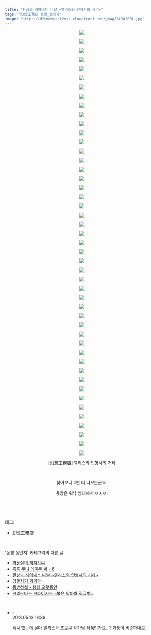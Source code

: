 ```yaml
---
title: "환상과 자아내는 나날 ~앨리스와 인형사의 거리~"
tags: "幻想工務店 동방_동인지"
image: "https://d2wmzxqert2xsk.cloudfront.net/ghap/2494/001.jpg"
---
```

<div class="article">
<p style="text-align: center; clear: none; float: none;"><img src="{{ site.imgserver11 }}/ghap/2494/001.jpg"/></p>
<p style="text-align: center; clear: none; float: none;"><img src="{{ site.imgserver11 }}/ghap/2494/002.jpg"/></p>
<p style="text-align: center; clear: none; float: none;"><img src="{{ site.imgserver11 }}/ghap/2494/003.jpg"/></p>
<p style="text-align: center; clear: none; float: none;"><img src="{{ site.imgserver11 }}/ghap/2494/004.jpg"/></p>
<p style="text-align: center; clear: none; float: none;"><img src="{{ site.imgserver11 }}/ghap/2494/005.jpg"/></p>
<p style="text-align: center; clear: none; float: none;"><img src="{{ site.imgserver11 }}/ghap/2494/006.jpg"/></p>
<p style="text-align: center; clear: none; float: none;"><img src="{{ site.imgserver11 }}/ghap/2494/007.jpg"/></p>
<p style="text-align: center; clear: none; float: none;"><img src="{{ site.imgserver11 }}/ghap/2494/008.jpg"/></p>
<p style="text-align: center; clear: none; float: none;"><img src="{{ site.imgserver11 }}/ghap/2494/009.jpg"/></p>
<p style="text-align: center; clear: none; float: none;"><img src="{{ site.imgserver11 }}/ghap/2494/010.jpg"/></p>
<p style="text-align: center; clear: none; float: none;"><img src="{{ site.imgserver11 }}/ghap/2494/011.jpg"/></p>
<p style="text-align: center; clear: none; float: none;"><img src="{{ site.imgserver11 }}/ghap/2494/012.jpg"/></p>
<p style="text-align: center; clear: none; float: none;"><img src="{{ site.imgserver11 }}/ghap/2494/013.jpg"/></p>
<p style="text-align: center; clear: none; float: none;"><img src="{{ site.imgserver11 }}/ghap/2494/014.jpg"/></p>
<p style="text-align: center; clear: none; float: none;"><img src="{{ site.imgserver11 }}/ghap/2494/015.jpg"/></p>
<p style="text-align: center; clear: none; float: none;"><img src="{{ site.imgserver11 }}/ghap/2494/016.jpg"/></p>
<p style="text-align: center; clear: none; float: none;"><img src="{{ site.imgserver11 }}/ghap/2494/017.jpg"/></p>
<p style="text-align: center; clear: none; float: none;"><img src="{{ site.imgserver11 }}/ghap/2494/018.jpg"/></p>
<p style="text-align: center; clear: none; float: none;"><img src="{{ site.imgserver11 }}/ghap/2494/019.jpg"/></p>
<p style="text-align: center; clear: none; float: none;"><img src="{{ site.imgserver11 }}/ghap/2494/020.jpg"/></p>
<p style="text-align: center; clear: none; float: none;"><img src="{{ site.imgserver11 }}/ghap/2494/021.jpg"/></p>
<p style="text-align: center; clear: none; float: none;"><img src="{{ site.imgserver11 }}/ghap/2494/022.jpg"/></p>
<p style="text-align: center; clear: none; float: none;"><img src="{{ site.imgserver11 }}/ghap/2494/023.jpg"/></p>
<p style="text-align: center; clear: none; float: none;"><img src="{{ site.imgserver11 }}/ghap/2494/024.jpg"/></p>
<p style="text-align: center; clear: none; float: none;"><img src="{{ site.imgserver11 }}/ghap/2494/025.jpg"/></p>
<p style="text-align: center; clear: none; float: none;"><img src="{{ site.imgserver11 }}/ghap/2494/026.jpg"/></p>
<p style="text-align: center; clear: none; float: none;"><img src="{{ site.imgserver11 }}/ghap/2494/027.jpg"/></p>
<p style="text-align: center; clear: none; float: none;"><img src="{{ site.imgserver11 }}/ghap/2494/028.jpg"/></p>
<p style="text-align: center; clear: none; float: none;"><img src="{{ site.imgserver11 }}/ghap/2494/029.jpg"/></p>
<p style="text-align: center; clear: none; float: none;"><img src="{{ site.imgserver11 }}/ghap/2494/030.jpg"/></p>
<p style="text-align: center; clear: none; float: none;"><img src="{{ site.imgserver11 }}/ghap/2494/031.jpg"/></p>
<p style="text-align: center; clear: none; float: none;"><img src="{{ site.imgserver11 }}/ghap/2494/032.jpg"/></p>
<p style="text-align: center; clear: none; float: none;"><img src="{{ site.imgserver11 }}/ghap/2494/033.jpg"/></p>
<p style="text-align: center; clear: none; float: none;"><img src="{{ site.imgserver11 }}/ghap/2494/034.jpg"/></p>
<p style="text-align: center; clear: none; float: none;"><img src="{{ site.imgserver11 }}/ghap/2494/035.jpg"/></p>
<p style="text-align: center; clear: none; float: none;"><img src="{{ site.imgserver11 }}/ghap/2494/036.jpg"/></p>
<p style="text-align: center; clear: none; float: none;"><img src="{{ site.imgserver11 }}/ghap/2494/037.jpg"/></p>
<p style="text-align: center; clear: none; float: none;"><img src="{{ site.imgserver11 }}/ghap/2494/038.jpg"/></p>
<p style="text-align: center; clear: none; float: none;"><img src="{{ site.imgserver11 }}/ghap/2494/039.jpg"/></p>
<p style="text-align: center; clear: none; float: none;"><img src="{{ site.imgserver11 }}/ghap/2494/040.jpg"/></p>
<p style="text-align: center; clear: none; float: none;"><img src="{{ site.imgserver11 }}/ghap/2494/041.jpg"/></p>
<p style="text-align: center; clear: none; float: none;"><img src="{{ site.imgserver11 }}/ghap/2494/042.jpg"/></p>
<p style="text-align: center; clear: none; float: none;"><img src="{{ site.imgserver11 }}/ghap/2494/043.jpg"/></p>
<p style="text-align: center; clear: none; float: none;"><img src="{{ site.imgserver11 }}/ghap/2494/044.jpg"/></p>
<p style="text-align: center; clear: none; float: none;"><img src="{{ site.imgserver11 }}/ghap/2494/045.jpg"/></p>
<p style="text-align: center; clear: none; float: none;"><img src="{{ site.imgserver11 }}/ghap/2494/046.jpg"/></p>
<p style="text-align: center; clear: none; float: none;"><img src="{{ site.imgserver11 }}/ghap/2494/047.jpg"/></p>
<p style="text-align: center; clear: none; float: none;">[幻想工務店] 앨리스와 인형사의 거리</p>
<p style="text-align: center; clear: none; float: none;"><br/></p>
<p style="text-align: center; clear: none; float: none;">찾아보니 3편 더 나오는군요.</p>
<p style="text-align: center; clear: none; float: none;">동방은 워낙 방대해서 ㅇㅅㅇ;</p>
<p><br/></p>
</div><br/>
<div class="tagTrail">
<p>태그: </p>
<ul>
<li>幻想工務店</li>
</ul>
</div><br/>
<div class="another">
<p>'동방 동인지' 카테고리의 다른 글</p>
<ul>
<li><a href="/ghap_2497">화장실의 히지리씨</a></li>
<li><a href="/ghap_2496">뾱뾱 무녀 레이무 씨 - 6</a></li>
<li><a href="/ghap_2494">환상과 자아내는 나날 ~앨리스와 인형사의 거리~</a></li>
<li><a href="/ghap_2492">당일치기 괴기담</a></li>
<li><a href="/ghap_2491">동방청첩 - 봄의 오랫동안</a></li>
<li><a href="/ghap_2490">크리스마스 크라이시스 ~붉은 악마와 징글벨~</a></li>
</ul>
</div><br/>
<div class="cb_module cb_fluid">
<div class="cb_wrt cb_profile">
<div class="comment">
<ul>
<li class="cb_thumb_off" id="comment15255120">
<div class="cb_comment_area">
<div class="cb_info_area">
<div class="cb_section">
<span class="cb_nick_name">r</span>
</div>
<div class="cb_section">
<span class="cb_date">2018.05.13 19:36 </span>
</div>
</div>
<div class="cb_dsc_comment">
<p class="cb_dsc">
											혹시 했는데 설마 앨리스와 조로쿠 작가님 작품인가요...? 화풍이 비슷하네요.
										</p>
</div>
</div></li>
</ul>
</div>
</div><!-- commentList close -->
</div><br/>
